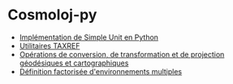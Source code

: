 # Cosmoloj-py

* [Implémentation de Simple Unit en Python](simpleunit)
* [Utilitaires TAXREF](taxref)
* [Opérations de conversion, de transformation et de projection géodésiques et cartographiques](coordop)
* [Définition factorisée d'environnements multiples](multienv)

